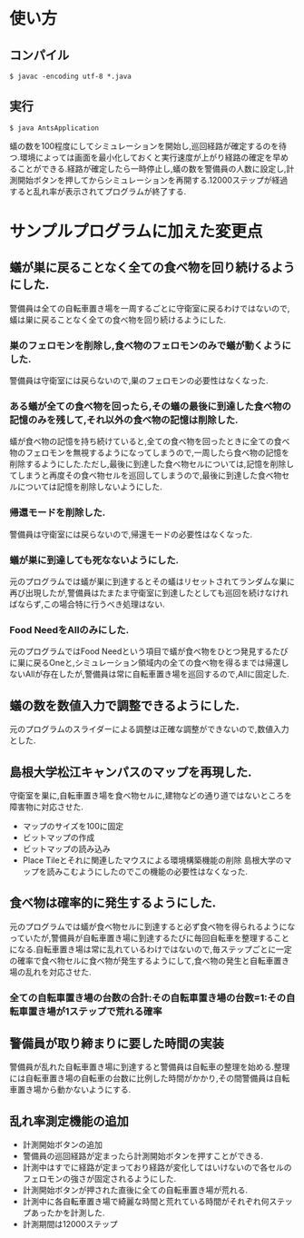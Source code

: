 ﻿# 使い方
## コンパイル
```
$ javac -encoding utf-8 *.java
```
## 実行
```
$ java AntsApplication
```
蟻の数を100程度にしてシミュレーションを開始し,巡回経路が確定するのを待つ.環境によっては画面を最小化しておくと実行速度が上がり経路の確定を早めることができる.経路が確定したら一時停止し,蟻の数を警備員の人数に設定し,計測開始ボタンを押してからシミュレーションを再開する.12000ステップが経過すると乱れ率が表示されてプログラムが終了する.
# サンプルプログラムに加えた変更点
## 蟻が巣に戻ることなく全ての食べ物を回り続けるようにした.
警備員は全ての自転車置き場を一周するごとに守衛室に戻るわけではないので,蟻は巣に戻ることなく全ての食べ物を回り続けるようにした.
### 巣のフェロモンを削除し,食べ物のフェロモンのみで蟻が動くようにした.
警備員は守衛室には戻らないので,巣のフェロモンの必要性はなくなった.
### ある蟻が全ての食べ物を回ったら,その蟻の最後に到達した食べ物の記憶のみを残して,それ以外の食べ物の記憶は削除した.
蟻が食べ物の記憶を持ち続けていると,全ての食べ物を回ったときに全ての食べ物のフェロモンを無視するようになってしまうので,一周したら食べ物の記憶を削除するようにした.ただし,最後に到達した食べ物セルについては,記憶を削除してしまうと再度その食べ物セルを巡回してしまうので,最後に到達した食べ物セルについては記憶を削除しないようにした.
### 帰還モードを削除した.
警備員は守衛室には戻らないので,帰還モードの必要性はなくなった.
### 蟻が巣に到達しても死なないようにした.
元のプログラムでは蟻が巣に到達するとその蟻はリセットされてランダムな巣に再び出現したが,警備員はたまたま守衛室に到達したとしても巡回を続けなければならず,この場合特に行うべき処理はない.
### Food NeedをAllのみにした.
元のプログラムではFood Needという項目で蟻が食べ物をひとつ発見するたびに巣に戻るOneと,シミュレーション領域内の全ての食べ物を得るまでは帰還しないAllが存在したが,警備員は常に自転車置き場を巡回するので,Allに固定した.
## 蟻の数を数値入力で調整できるようにした.
元のプログラムのスライダーによる調整は正確な調整ができないので,数値入力とした.
## 島根大学松江キャンパスのマップを再現した.
守衛室を巣に,自転車置き場を食べ物セルに,建物などの通り道ではないところを障害物に対応させた.
- マップのサイズを100に固定
- ビットマップの作成
- ビットマップの読み込み
- Place Tileとそれに関連したマウスによる環境構築機能の削除
島根大学のマップを読みこむようにしたのでこの機能の必要性はなくなった.
## 食べ物は確率的に発生するようにした.
元のプログラムでは蟻が食べ物セルに到達すると必ず食べ物を得られるようになっていたが,警備員が自転車置き場に到達するたびに毎回自転車を整理することになる.自転車置き場は常に乱れているわけではないので,毎ステップごとに一定の確率で食べ物セルに食べ物が発生するようにして,食べ物の発生と自転車置き場の乱れを対応させた.
### 全ての自転車置き場の台数の合計:その自転車置き場の台数=1:その自転車置き場が1ステップで荒れる確率
## 警備員が取り締まりに要した時間の実装
警備員が乱れた自転車置き場に到達すると警備員は自転車の整理を始める.整理には自転車置き場の自転車の台数に比例した時間がかかり,その間警備員は自転車置き場から動かないようにする.
## 乱れ率測定機能の追加
- 計測開始ボタンの追加
- 警備員の巡回経路が定まったら計測開始ボタンを押すことができる.
- 計測中はすでに経路が定まっており経路が変化してはいけないので各セルのフェロモンの強さが固定されるようにした.
- 計測開始ボタンが押された直後に全ての自転車置き場が荒れる.
- 計測中に各自転車置き場で綺麗な時間と荒れている時間がそれぞれ何ステップあったかを計測した.
- 計測期間は12000ステップ

